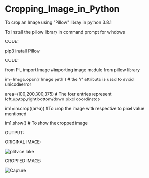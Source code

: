 # Cropping_Image_in_Python
To crop an Image using "Pillow" libray in python 3.8.1


To Install the pillow library in command prompt for windows 

CODE:

pip3 install Pillow

CODE:

from PIL import Image        #importing image module from pillow library

im=Image.open(r'Image path') # the 'r' attribute is used to avoid unicodeerror

area=(100,200,300,375)       # The four entries represent left,up/top,right,bottom/down pixel coordinates 

im1=im.crop((area))          #To crop the image with respective to pixel value mentioned

im1.show()                   # To show the cropped image

OUTPUT:

ORIGINAL IMAGE:

![plitvice lake](https://user-images.githubusercontent.com/48615002/72682927-a1dae880-3af8-11ea-8f6e-197058468647.jpg)

CROPPED IMAGE:

![Capture](https://user-images.githubusercontent.com/48615002/72683009-93d99780-3af9-11ea-8863-5e8d6685668f.PNG)



